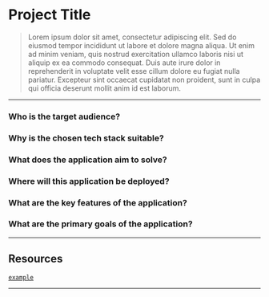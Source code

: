 # Project Title
> Lorem ipsum dolor sit amet, consectetur adipiscing elit. Sed do eiusmod tempor incididunt ut labore et dolore magna aliqua. Ut enim ad minim veniam, quis nostrud exercitation ullamco laboris nisi ut aliquip ex ea commodo consequat. Duis aute irure dolor in reprehenderit in voluptate velit esse cillum dolore eu fugiat nulla pariatur. Excepteur sint occaecat cupidatat non proident, sunt in culpa qui officia deserunt mollit anim id est laborum.

---
### Who is the target audience?

### Why is the chosen tech stack suitable?

### What does the application aim to solve?

### Where will this application be deployed?

### What are the key features of the application?

### What are the primary goals of the application?

---


## Resources
[`example`]()

---
